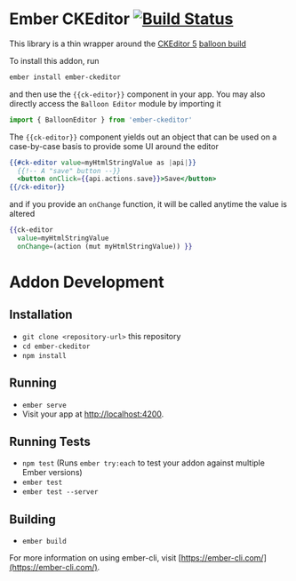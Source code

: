 # Ember CKEditor [![Build Status](https://travis-ci.org/mike-north/ember-ckeditor5.svg?branch=master)](https://travis-ci.org/mike-north/ember-ckeditor5)

This library is a thin wrapper around the [CKEditor 5](https://docs.ckeditor.com/ckeditor5/latest/index.html) [balloon build](https://docs.ckeditor.com/ckeditor5/latest/builds/guides/overview.html#balloon-editor)

To install this addon, run 

```sh
ember install ember-ckeditor
```

and then use the `{{ck-editor}}` component in your app. You may also directly access the `Balloon Editor` module by importing it

```js
import { BalloonEditor } from 'ember-ckeditor'
```

The `{{ck-editor}}` component yields out an object that can be used on a case-by-case basis to provide some UI around the editor

```hbs
{{#ck-editor value=myHtmlStringValue as |api|}}
  {{!-- A "save" button --}}
  <button onClick={{api.actions.save}}>Save</button>
{{/ck-editor}}
```
and if you provide an `onChange` function, it will be called anytime the value is altered

```hbs
{{ck-editor
  value=myHtmlStringValue
  onChange=(action (mut myHtmlStringValue)) }}
```

# Addon Development

## Installation

* `git clone <repository-url>` this repository
* `cd ember-ckeditor`
* `npm install`

## Running

* `ember serve`
* Visit your app at [http://localhost:4200](http://localhost:4200).

## Running Tests

* `npm test` (Runs `ember try:each` to test your addon against multiple Ember versions)
* `ember test`
* `ember test --server`

## Building

* `ember build`

For more information on using ember-cli, visit [https://ember-cli.com/](https://ember-cli.com/).

